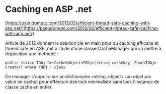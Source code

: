# Caching en ASP .net



[https://pseudomuto.com/2012/02/efficient-thread-safe-caching-with-asp.net/](https://pseudomuto.com/2012/02/efficient-thread-safe-caching-with-asp.net/)

Article de 2012 donnant la solution clé en main pour du caching efficace et thread safe en ASP .net à l'aide d'une classe CacheManager qui va mettre  à disposition une méthode :



```
public static TObj GetCachedObject<TObj>(string cacheKey, Func<TObj> creator) where TObj : class
```

Ce manager s'appuira sur un dictionnaire &lt;string, object&gt; \(un objet par value en cache\) pour effectuer des lock minimaliste sans lock l'instance de classe cache en entier.



